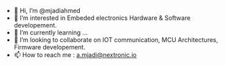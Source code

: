 - 👋 Hi, I’m @mjadiahmed
- 👀 I’m interested in Embeded electronics Hardware & Software developement.
- 🌱 I’m currently learning ...
- 💞️ I’m looking to collaborate on IOT communication, MCU Architectures, Firmware developement.
- 📫 How to reach me : a.mjadi@nextronic.io


<!---
mjadiahmed/mjadiahmed is a ✨ special ✨ repository because its `README.md` (this file) appears on your GitHub profile.
You can click the Preview link to take a look at your changes.
--->
